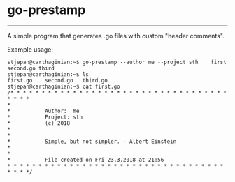 # go-prestamp

---

A simple program that generates .go files with custom "header comments".

Example usage:

```
stjepan@carthaginian:~$ go-prestamp --author me --project sth    first second.go third
stjepan@carthaginian:~$ ls
first.go    second.go   third.go
stjepan@carthaginian:~$ cat first.go
/* * * * * * * * * * * * * * * * * * * * * * * * * * * * * * * * * * * * * * *
*
*           Author:  me
*           Project: sth
*           (c) 2018
*
*
*           Simple, but not simpler. - Albert Einstein
*
*
*           File created on Fri 23.3.2018 at 21:56
* * * * * * * * * * * * * * * * * * * * * * * * * * * * * * * * * * * * * * */
```
